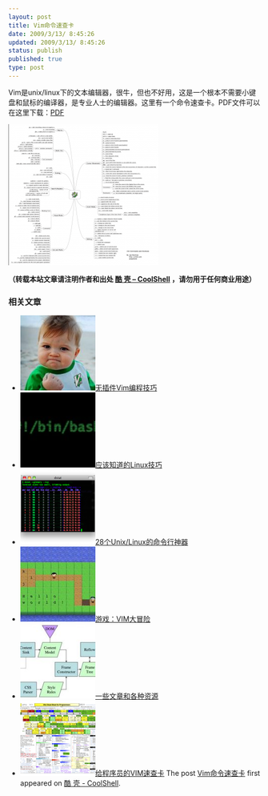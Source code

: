 ```yaml
---
layout: post
title: Vim命令速查卡
date: 2009/3/13/ 8:45:26
updated: 2009/3/13/ 8:45:26
status: publish
published: true
type: post
---
```


Vim是unix/linux下的文本编辑器，很牛，但也不好用，这是一个根本不需要小键盘和鼠标的编译器，是专业人士的编辑器。这里有一个命令速查卡。PDF文件可以在这里下载：[PDF](http://jrmiii.com/attachments/Vim.pdf) 


[![vim](../wp-content/uploads/2009/03/vim-300x282.png "vim")](https://coolshell.cn/wp-content/uploads/2009/03/vim.png)




**（转载本站文章请注明作者和出处 [酷 壳 – CoolShell](https://coolshell.cn/) ，请勿用于任何商业用途）**



### 相关文章

* [![无插件Vim编程技巧](../wp-content/uploads/2014/03/success_vim-150x150.jpg)](https://coolshell.cn/articles/11312.html)[无插件Vim编程技巧](https://coolshell.cn/articles/11312.html)
* [![应该知道的Linux技巧](../wp-content/uploads/2013/01/linux-bash-300x225-150x150.jpg)](https://coolshell.cn/articles/8883.html)[应该知道的Linux技巧](https://coolshell.cn/articles/8883.html)
* [![28个Unix/Linux的命令行神器](../wp-content/uploads/2012/07/dstat_screenshot-150x150.png)](https://coolshell.cn/articles/7829.html)[28个Unix/Linux的命令行神器](https://coolshell.cn/articles/7829.html)
* [![游戏：VIM大冒险](../wp-content/uploads/2012/04/vimadventuresgamefun-150x150.jpg)](https://coolshell.cn/articles/7166.html)[游戏：VIM大冒险](https://coolshell.cn/articles/7166.html)
* [![一些文章和各种资源](../wp-content/uploads/2011/09/image008-150x150.jpg)](https://coolshell.cn/articles/5224.html)[一些文章和各种资源](https://coolshell.cn/articles/5224.html)
* [![给程序员的VIM速查卡](../wp-content/uploads/2011/09/vim_cheat_sheet_for_programmers_print-150x150.png)](https://coolshell.cn/articles/5479.html)[给程序员的VIM速查卡](https://coolshell.cn/articles/5479.html)
The post [Vim命令速查卡](https://coolshell.cn/articles/150.html) first appeared on [酷 壳 - CoolShell](https://coolshell.cn).